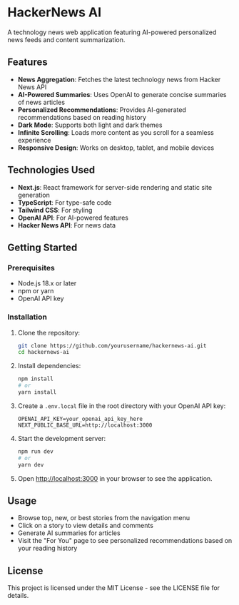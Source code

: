 # HackerNews AI

A technology news web application featuring AI-powered personalized news feeds and content summarization.

## Features

- **News Aggregation**: Fetches the latest technology news from Hacker News API
- **AI-Powered Summaries**: Uses OpenAI to generate concise summaries of news articles
- **Personalized Recommendations**: Provides AI-generated recommendations based on reading history
- **Dark Mode**: Supports both light and dark themes
- **Infinite Scrolling**: Loads more content as you scroll for a seamless experience
- **Responsive Design**: Works on desktop, tablet, and mobile devices

## Technologies Used

- **Next.js**: React framework for server-side rendering and static site generation
- **TypeScript**: For type-safe code
- **Tailwind CSS**: For styling
- **OpenAI API**: For AI-powered features
- **Hacker News API**: For news data

## Getting Started

### Prerequisites

- Node.js 18.x or later
- npm or yarn
- OpenAI API key

### Installation

1. Clone the repository:
   ```bash
   git clone https://github.com/yourusername/hackernews-ai.git
   cd hackernews-ai
   ```

2. Install dependencies:
   ```bash
   npm install
   # or
   yarn install
   ```

3. Create a `.env.local` file in the root directory with your OpenAI API key:
   ```
   OPENAI_API_KEY=your_openai_api_key_here
   NEXT_PUBLIC_BASE_URL=http://localhost:3000
   ```

4. Start the development server:
   ```bash
   npm run dev
   # or
   yarn dev
   ```

5. Open [http://localhost:3000](http://localhost:3000) in your browser to see the application.

## Usage

- Browse top, new, or best stories from the navigation menu
- Click on a story to view details and comments
- Generate AI summaries for articles
- Visit the "For You" page to see personalized recommendations based on your reading history

## License

This project is licensed under the MIT License - see the LICENSE file for details.
